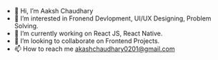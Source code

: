 - 👋 Hi, I’m Aaksh Chaudhary
- 👀 I’m interested in Fronend Devlopment, UI/UX Designing, Problem Solving. 
- 🌱 I’m currently working on React JS, React Native. 
- 💞️ I’m looking to collaborate on Frontend Projects. 
- 📫 How to reach me akashchaudhary0201@gmail.com
